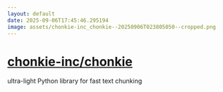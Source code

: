 ```yaml
---
layout: default
date: 2025-09-06T17:45:46.295194
image: assets/chonkie-inc_chonkie--20250906T023805050--cropped.png
---
```


# [chonkie-inc/chonkie](https://github.com/chonkie-inc/chonkie)

ultra-light Python library for fast text chunking
